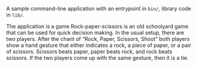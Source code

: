 A sample command-line application with an entrypoint in `bin/`, library code
in `lib/`.

The application is a game Rock-paper-scissors is an old schoolyard game that can be used for quick decision making.
In the usual setup, there are two players. After the chant of “Rock, Paper, Scissors, Shoot” both players show a hand gesture that either indicates a rock, a piece of paper, or a pair of scissors. Scissors beats paper, paper beats rock, and rock beats scissors. If the two players come up with the same gesture, then it is a tie.



